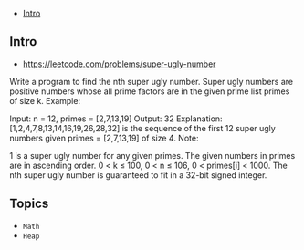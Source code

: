 - [Intro](#intro)

## Intro

- https://leetcode.com/problems/super-ugly-number

Write a program to find the nth super ugly number.
Super ugly numbers are positive numbers whose all prime factors are in the given prime list primes of size k.
Example:

Input: n = 12, primes = [2,7,13,19]
Output: 32 
Explanation: [1,2,4,7,8,13,14,16,19,26,28,32] is the sequence of the first 12 
             super ugly numbers given primes = [2,7,13,19] of size 4.
Note:

1 is a super ugly number for any given primes.
The given numbers in primes are in ascending order.
0 < k ≤ 100, 0 < n ≤ 106, 0 < primes[i] < 1000.
The nth super ugly number is guaranteed to fit in a 32-bit signed integer.



## Topics

- `Math`
- `Heap`


